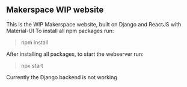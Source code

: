 ## Makerspace WIP website

This is the WIP Makerspace website, built on Django and ReactJS with Material-UI
To install all npm packages run:
> npm install

After installing all packages, to start the webserver run:
> npx start

Currently the Django backend is not working